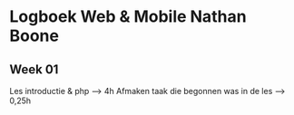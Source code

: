 # Logboek Web & Mobile Nathan Boone
## Week 01

Les introductie & php --> 4h
Afmaken taak die begonnen was in de les --> 0,25h